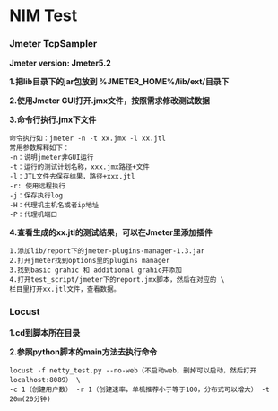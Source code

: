 # NIM Test

### Jmeter TcpSampler

**Jmeter version: Jmeter5.2**

**1.把lib目录下的jar包放到 %JMETER_HOME%/lib/ext/目录下**

**2.使用Jmeter GUI打开.jmx文件，按照需求修改测试数据**

**3.命令行执行.jmx下文件**

```
命令执行如：jmeter -n -t xx.jmx -l xx.jtl
常用参数解释如下：
-n：说明jmeter非GUI运行
-t：运行的测试计划名称，xxx.jmx路径+文件
-l：JTL文件去保存结果，路径+xxx.jtl
-r: 使用远程执行
-j：保存执行log
-H：代理机主机名或者ip地址
-P：代理机端口
```

**4.查看生成的xx.jtl的测试结果，可以在Jmeter里添加插件**

```
1.添加lib/report下的jmeter-plugins-manager-1.3.jar
2.打开jmeter找到options里的plugins manager
3.找到basic grahic 和 additional grahic并添加
4.打开test_script/jmeter下的report.jmx脚本，然后在对应的 \
栏目里打开xx.jtl文件，查看数据。
```

### Locust 

**1.cd到脚本所在目录**

**2.参照python脚本的main方法去执行命令**

```
locust -f netty_test.py --no-web（不启动web，删掉可以启动，然后打开localhost:8089） \
-c 1（创建用户数） -r 1（创建速率，单机推荐小于等于100，分布式可以增大） -t 20m(20分钟)
```